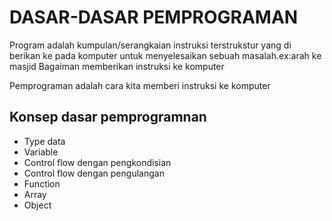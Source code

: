 # DASAR-DASAR PEMPROGRAMAN

Program adalah kumpulan/serangkaian instruksi  terstrukstur yang di berikan ke pada komputer untuk menyelesaikan sebuah masalah.ex:arah ke masjid
Bagaiman memberikan instruksi ke komputer

Pemprograman adalah cara kita memberi instruksi ke komputer

## Konsep dasar pemprogramnan
- Type data
- Variable
- Control flow dengan pengkondisian
- Control flow dengan pengulangan
- Function
- Array
- Object

##